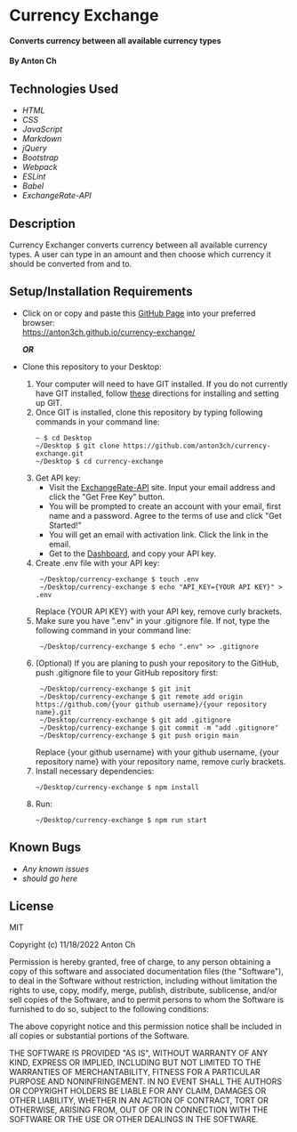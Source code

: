 # Currency Exchange

#### Converts currency between all available currency types


#### By Anton Ch

## Technologies Used

- _HTML_
- _CSS_
- _JavaScript_
- _Markdown_
- _jQuery_
- _Bootstrap_
- _Webpack_
- _ESLint_
- _Babel_
- _ExchangeRate-API_



## Description

Currency Exchanger converts currency between all available currency types. A user can type in an amount and then choose which currency it should be converted from and to.

## Setup/Installation Requirements

- Click on or copy and paste this [GitHub Page](https://anton3ch.github.io/currency-exchange/) into your preferred browser:<br>https://anton3ch.github.io/currency-exchange/

  **_OR_**

- Clone this repository to your Desktop:
  1. Your computer will need to have GIT installed. If you do not currently have GIT installed, follow [these](https://docs.github.com/en/get-started/quickstart/set-up-git) directions for installing and setting up GIT.
  2. Once GIT is installed, clone this repository by typing following commands in your command line:
     ```
     ~ $ cd Desktop
     ~/Desktop $ git clone https://github.com/anton3ch/currency-exchange.git
     ~/Desktop $ cd currency-exchange
     ```
  3. Get API key:
     - Visit the [ExchangeRate-API](https://www.exchangerate-api.com/) site. Input your email address and click the "Get Free Key" button.
     - You will be prompted to create an account with your email, first name and a password. Agree to the terms of use and click "Get Started!"
     - You will get an email with activation link. Click the link in the email.
     - Get to the [Dashboard](https://app.exchangerate-api.com/dashboard), and copy your API key.
  4. Create .env file with your API key:
     ```
      ~/Desktop/currency-exchange $ touch .env
      ~/Desktop/currency-exchange $ echo "API_KEY={YOUR API KEY}" > .env
     ```
     Replace {YOUR API KEY} with your API key, remove curly brackets.
  5. Make sure you have ".env" in your .gitignore file. If not, type the following command in your command line:
     ```
      ~/Desktop/currency-exchange $ echo ".env" >> .gitignore
     ```
  6. (Optional) If you are planing to push your repository to the GitHub, push .gitignore file to your GitHub repository first:
     ```
      ~/Desktop/currency-exchange $ git init
      ~/Desktop/currency-exchange $ git remote add origin https://github.com/{your github username}/{your repository name}.git
      ~/Desktop/currency-exchange $ git add .gitignore
      ~/Desktop/currency-exchange $ git commit -m "add .gitignore"
      ~/Desktop/currency-exchange $ git push origin main
     ```
     Replace {your github username} with your github username, {your repository name} with your repository name, remove curly brackets.
  7. Install necessary dependencies:
     ```
     ~/Desktop/currency-exchange $ npm install
     ```
  8. Run:
     ```
     ~/Desktop/currency-exchange $ npm run start
     ```

## Known Bugs

* _Any known issues_
* _should go here_

## License

MIT

Copyright (c) 11/18/2022 Anton Ch

Permission is hereby granted, free of charge, to any person obtaining a copy of this software and associated documentation files (the "Software"), to deal in the Software without restriction, including without limitation the rights to use, copy, modify, merge, publish, distribute, sublicense, and/or sell copies of the Software, and to permit persons to whom the Software is furnished to do so, subject to the following conditions:

The above copyright notice and this permission notice shall be included in all copies or substantial portions of the Software.

THE SOFTWARE IS PROVIDED "AS IS", WITHOUT WARRANTY OF ANY KIND, EXPRESS OR IMPLIED, INCLUDING BUT NOT LIMITED TO THE WARRANTIES OF MERCHANTABILITY, FITNESS FOR A PARTICULAR PURPOSE AND NONINFRINGEMENT. IN NO EVENT SHALL THE AUTHORS OR COPYRIGHT HOLDERS BE LIABLE FOR ANY CLAIM, DAMAGES OR OTHER LIABILITY, WHETHER IN AN ACTION OF CONTRACT, TORT OR OTHERWISE, ARISING FROM, OUT OF OR IN CONNECTION WITH THE SOFTWARE OR THE USE OR OTHER DEALINGS IN THE SOFTWARE.